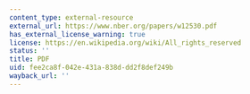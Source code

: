 ```yaml
---
content_type: external-resource
external_url: https://www.nber.org/papers/w12530.pdf
has_external_license_warning: true
license: https://en.wikipedia.org/wiki/All_rights_reserved
status: ''
title: PDF
uid: fee2ca8f-042e-431a-838d-dd2f8def249b
wayback_url: ''
---
```

